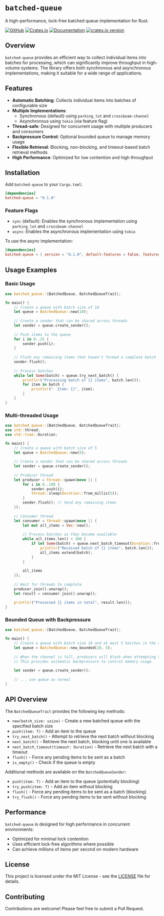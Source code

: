 # `batched-queue`

A high-performance, lock-free batched queue implementation for Rust.

[![GitHub](https://img.shields.io/badge/github-batched--queue-8da0cb?logo=github)](https://github.com/SeedyROM/batched-queue)
[![Crates.io](https://img.shields.io/crates/v/batched-queue.svg)](https://crates.io/crates/SeedyROM/batched-queue)
[![Documentation](https://docs.rs/batched-queue/badge.svg)](https://docs.rs/batched-queue)
[![crates.io version](https://img.shields.io/crates/l/batched-queue.svg)](https://github.com/SeedyROM/batched-queue/blob/main/LICENSE)

## Overview

`batched-queue` provides an efficient way to collect individual items into batches for processing, which can significantly improve throughput in high-volume systems. The library offers both synchronous and asynchronous implementations, making it suitable for a wide range of applications.

## Features

- **Automatic Batching**: Collects individual items into batches of configurable size
- **Multiple Implementations**:
  - Synchronous (default) using `parking_lot` and `crossbeam-channel`
  - Asynchronous using `tokio` (via feature flag)
- **Thread-safe**: Designed for concurrent usage with multiple producers and consumers
- **Backpressure Control**: Optional bounded queue to manage memory usage
- **Flexible Retrieval**: Blocking, non-blocking, and timeout-based batch retrieval methods
- **High Performance**: Optimized for low contention and high throughput

## Installation

Add `batched-queue` to your `Cargo.toml`:

```toml
[dependencies]
batched-queue = "0.1.0"
```

### Feature Flags

- `sync` (default): Enables the synchronous implementation using `parking_lot` and `crossbeam-channel`
- `async`: Enables the asynchronous implementation using `tokio`

To use the async implementation:

```toml
[dependencies]
batched-queue = { version = "0.1.0", default-features = false, features = ["async"] }
```

## Usage Examples

### Basic Usage

```rust
use batched_queue::{BatchedQueue, BatchedQueueTrait};

fn main() {
    // Create a queue with batch size of 10
    let queue = BatchedQueue::new(10);
    
    // Create a sender that can be shared across threads
    let sender = queue.create_sender();
    
    // Push items to the queue
    for i in 0..25 {
        sender.push(i);
    }
    
    // Flush any remaining items that haven't formed a complete batch
    sender.flush();
    
    // Process batches
    while let Some(batch) = queue.try_next_batch() {
        println!("Processing batch of {} items", batch.len());
        for item in batch {
            println!("  Item: {}", item);
        }
    }
}
```

### Multi-threaded Usage

```rust
use batched_queue::{BatchedQueue, BatchedQueueTrait};
use std::thread;
use std::time::Duration;

fn main() {
    // Create a queue with batch size of 5
    let queue = BatchedQueue::new(5);
    
    // Create a sender that can be shared across threads
    let sender = queue.create_sender();
    
    // Producer thread
    let producer = thread::spawn(move || {
        for i in 0..100 {
            sender.push(i);
            thread::sleep(Duration::from_millis(5));
        }
        sender.flush(); // Send any remaining items
    });
    
    // Consumer thread
    let consumer = thread::spawn(move || {
        let mut all_items = Vec::new();
        
        // Process batches as they become available
        while all_items.len() < 100 {
            if let Some(batch) = queue.next_batch_timeout(Duration::from_millis(100)) {
                println!("Received batch of {} items", batch.len());
                all_items.extend(batch);
            }
        }
        
        all_items
    });
    
    // Wait for threads to complete
    producer.join().unwrap();
    let result = consumer.join().unwrap();
    
    println!("Processed {} items in total", result.len());
}
```

### Bounded Queue with Backpressure

```rust
use batched_queue::{BatchedQueue, BatchedQueueTrait};

fn main() {
    // Create a queue with batch size 10 and at most 5 batches in the channel
    let queue = BatchedQueue::new_bounded(10, 5);
    
    // When the channel is full, producers will block when attempting to send a full batch
    // This provides automatic backpressure to control memory usage
    
    let sender = queue.create_sender();
    
    // ... use queue as normal
}
```

## API Overview

The `BatchedQueueTrait` provides the following key methods:

- `new(batch_size: usize)` - Create a new batched queue with the specified batch size
- `push(item: T)` - Add an item to the queue
- `try_next_batch()` - Attempt to retrieve the next batch without blocking
- `next_batch()` - Retrieve the next batch, blocking until one is available
- `next_batch_timeout(timeout: Duration)` - Retrieve the next batch with a timeout
- `flush()` - Force any pending items to be sent as a batch
- `is_empty()` - Check if the queue is empty

Additional methods are available on the `BatchedQueueSender`:

- `push(item: T)` - Add an item to the queue (potentially blocking)
- `try_push(item: T)` - Add an item without blocking
- `flush()` - Force any pending items to be sent as a batch (blocking)
- `try_flush()` - Force any pending items to be sent without blocking

## Performance

`batched-queue` is designed for high performance in concurrent environments:

- Optimized for minimal lock contention
- Uses efficient lock-free algorithms where possible
- Can achieve millions of items per second on modern hardware

## License

This project is licensed under the MIT License - see the [LICENSE](LICENCE) file for details.

## Contributing

Contributions are welcome! Please feel free to submit a Pull Request.